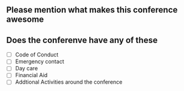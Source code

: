 ## Please mention what makes this conference awesome
<!-- We're pretty sure it's an awesome conference but tell us a bit more -->


## Does the conferenve have any of these

- [ ] Code of Conduct
- [ ] Emergency contact
- [ ] Day care
- [ ] Financial Aid
- [ ] Addtional Activities around the conference
